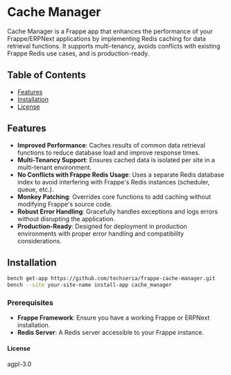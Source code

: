 # Cache Manager

Cache Manager is a Frappe app that enhances the performance of your Frappe/ERPNext applications by implementing Redis caching for data retrieval functions. It supports multi-tenancy, avoids conflicts with existing Frappe Redis use cases, and is production-ready.

## Table of Contents

- [Features](#features)
- [Installation](#installation)
- [License](#license)

## Features

- **Improved Performance**: Caches results of common data retrieval functions to reduce database load and improve response times.
- **Multi-Tenancy Support**: Ensures cached data is isolated per site in a multi-tenant environment.
- **No Conflicts with Frappe Redis Usage**: Uses a separate Redis database index to avoid interfering with Frappe's Redis instances (scheduler, queue, etc.).
- **Monkey Patching**: Overrides core functions to add caching without modifying Frappe's source code.
- **Robust Error Handling**: Gracefully handles exceptions and logs errors without disrupting the application.
- **Production-Ready**: Designed for deployment in production environments with proper error handling and compatibility considerations.

## Installation
```bash
bench get-app https://github.com/techseria/frappe-cache-manager.git
bench --site your-site-name install-app cache_manager
```

### Prerequisites

- **Frappe Framework**: Ensure you have a working Frappe or ERPNext installation.
- **Redis Server**: A Redis server accessible to your Frappe instance.

#### License

agpl-3.0